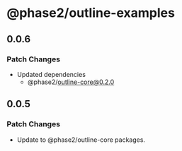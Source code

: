 # @phase2/outline-examples

## 0.0.6

### Patch Changes

- Updated dependencies
  - @phase2/outline-core@0.2.0

## 0.0.5

### Patch Changes

- Update to @phase2/outline-core packages.
